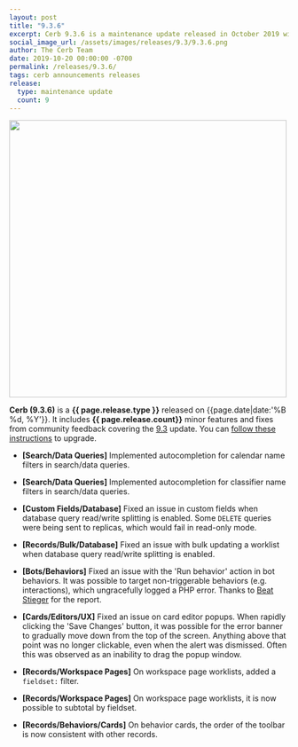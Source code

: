 ```yaml
---
layout: post
title: "9.3.6"
excerpt: Cerb 9.3.6 is a maintenance update released in October 2019 with 9 minor features and fixes from community feedback.
social_image_url: /assets/images/releases/9.3/9.3.6.png
author: The Cerb Team
date: 2019-10-20 00:00:00 -0700
permalink: /releases/9.3.6/
tags: cerb announcements releases
release:
  type: maintenance update
  count: 9
---
```


<div class="cerb-screenshot">
<img src="{{page.social_image_url}}" class="screenshot" width="500">
</div>

**Cerb (9.3.6)** is a **{{ page.release.type }}** released on {{page.date|date:'%B %d, %Y'}}. It includes **{{ page.release.count}}** minor features and fixes from community feedback covering the [9.3](/releases/9.3/) update.  You can [follow these instructions](/docs/upgrading/) to upgrade.

* **[Search/Data Queries]** Implemented autocompletion for calendar name filters in search/data queries.

* **[Search/Data Queries]** Implemented autocompletion for classifier name filters in search/data queries.

* **[Custom Fields/Database]** Fixed an issue in custom fields when database query read/write splitting is enabled. Some `DELETE` queries were being sent to replicas, which would fail in read-only mode.

* **[Records/Bulk/Database]** Fixed an issue with bulk updating a worklist when database query read/write splitting is enabled.

* **[Bots/Behaviors]** Fixed an issue with the 'Run behavior' action in bot behaviors. It was possible to target non-triggerable behaviors (e.g. interactions), which ungracefully logged a PHP error. Thanks to [Beat Stieger](https://github.com/beatbesmer) for the report.

* **[Cards/Editors/UX]** Fixed an issue on card editor popups. When rapidly clicking the 'Save Changes' button, it was possible for the error banner to gradually move down from the top of the screen. Anything above that point was no longer clickable, even when the alert was dismissed. Often this was observed as an inability to drag the popup window.

* **[Records/Workspace Pages]** On workspace page worklists, added a `fieldset:` filter. 

* **[Records/Workspace Pages]** On workspace page worklists, it is now possible to subtotal by fieldset.

* **[Records/Behaviors/Cards]** On behavior cards, the order of the toolbar is now consistent with other records.

